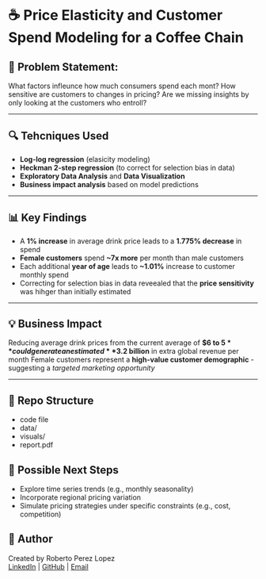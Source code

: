 # ☕️ Price Elasticity and Customer Spend Modeling for a Coffee Chain

## 📌 Problem Statement:
What factors infleunce how much consumers spend each mont? How sensitive are customers to changes in pricing?
Are we missing insights by only looking at the customers who entroll?

---

## 🔍  Tehcniques Used
- **Log-log regression** (elasicity modeling)
- **Heckman 2-step regression** (to correct for selection bias in data)
- **Exploratory Data Analysis** and **Data Visualization**
- **Business impact analysis** based on model predictions

---

## 📊  Key Findings
- A **1% increase** in average drink price leads to a **1.775% decrease** in spend
- **Female customers** spend **~7x more** per month than male customers
- Each additional **year of age** leads to **~1.01%** increase to customer monthly spend
- Correcting for selection bias in data reveealed that the **price sensitivity** was hihger than initially estimated

--- 

## 💡  Business Impact
Reducing average drink prices from the current average of **$6 to $5** could generate an estimated **$3.2 billion** in extra global revenue per month
Female customers represent a **high-value customer demographic** - suggesting a *targeted marketing opportunity*

---

## 📂  Repo Structure
- code file
- data/
- visuals/
- report.pdf

## 🧭  Possible Next Steps
- Explore time series trends (e.g., monthly seasonality)
- Incorporate regional pricing variation
- Simulate pricing strategies under specific constraints (e.g., cost, competition)

## 👤  Author
Created by Roberto Perez Lopez\
[LinkedIn](https://www.linkedin.com/in/roberto-perezl/) | [GitHub](https://github.com/robertoperezl763/) | [Email](mailto:robertoperezl761@gmail.com)
